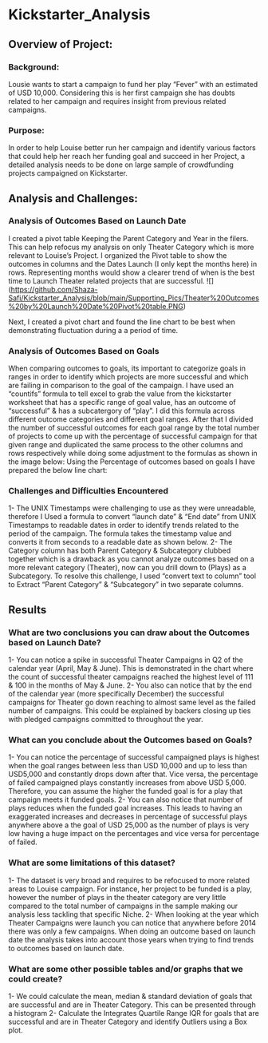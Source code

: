# Kickstarter_Analysis

## Overview of Project:

### Background:
Lousie wants to start a campaign to fund her play “Fever” with an estimated of USD 10,000. Considering this is her first campaign she has doubts related to her campaign and requires insight from previous related campaigns. 

### Purpose:
In order to help Louise better run her campaign and identify various factors that could help her reach her funding goal and succeed in her Project, a detailed analysis needs to be done on large sample of crowdfunding projects campaigned on Kickstarter. 


## Analysis and Challenges: 

### Analysis of Outcomes Based on Launch Date
I created a pivot table Keeping the Parent Category and Year in the filers. This can help refocus my analysis on only Theater Category which is more relevant to Louise’s Project. I organized the Pivot table to show the outcomes in columns and the Dates Launch (I only kept the months here) in rows. Representing months would show a clearer trend of when is the best time to Launch Theater related projects that are successful. 
![] (https://github.com/Shaza-Safi/Kickstarter_Analysis/blob/main/Supporting_Pics/Theater%20Outcomes%20by%20Launch%20Date%20Pivot%20table.PNG)

Next, I created a pivot chart and found the line chart to be best when demonstrating fluctuation during a a period of time. 

### Analysis of Outcomes Based on Goals
When comparing outcomes to goals, its important to categorize goals in ranges in order to identify which projects are more successful and which are failing in comparison to the goal of the campaign. I have used an “countifs” formula to tell excel to grab the value from the kickstarter worksheet that has a specific range of goal value, has an outcome of “successful” & has a subcatergory of “play”. I did this formula across different outcome categories and different goal ranges. After that I divided the number of successful outcomes for each goal range by the total number of projects to come up with the percentage of successful campaign for that given range and duplicated the same process to the other columns and rows respectively while doing some adjustment to the formulas as shown in the image below: 
Using the Percentage of outcomes based on goals I have prepared the below line chart:

### Challenges and Difficulties Encountered
1-	The UNIX Timestamps were challenging to use as they were unreadable, therefore I Used a formula to convert “launch date” & “End date” from UNIX Timestamps to readable dates in order to identify trends related to the period of the campaign. The formula takes the timestamp value and converts it from seconds to a readable date as shown below. 
2-	The Category column has both Parent Category & Subcategory clubbed together which is a drawback as you cannot analyze outcomes based on a more relevant category (Theater), now can you drill down to (Plays) as a Subcategory. To resolve this challenge, I used “convert text to column” tool to Extract “Parent Category” & “Subcategory” in two separate columns.

## Results

### What are two conclusions you can draw about the Outcomes based on Launch Date?
1-	You can notice a spike in successful Theater Campaigns in Q2 of the calendar year (April, May & June). This is demonstrated in the chart where the count of successful theater campaigns reached the highest level of 111 & 100 in the months of May & June.
2-	You also can notice that by the end of the calendar year (more specifically December) the successful campaigns for Theater go down reaching to almost same level as the failed number of campaigns. This could be explained by backers closing up ties with pledged campaigns committed to throughout the year. 


### What can you conclude about the Outcomes based on Goals?
1-	You can notice the percentage of successful campaigned plays is highest when the goal ranges between less than USD 10,000 and up to less than USD5,000 and constantly drops down after that. Vice versa, the percentage of failed campaigned plays constantly increases from above USD 5,000. Therefore, you can assume the higher the funded goal is for a play that campaign meets it funded goals. 
2-	You can also notice that number of plays reduces when the funded goal increases. This leads to having an exaggerated increases and decreases in percentage of successful plays anywhere above a the goal of USD 25,000 as the number of plays is very low having a huge impact on the percentages and vice versa for percentage of failed.


### What are some limitations of this dataset?
1-	The dataset is very broad and requires to be refocused to more related areas to Louise campaign. For instance, her project to be funded is a play, however the number of plays in the theater category are very little compared to the total number of campaigns in the sample making our analysis less tackling that specific Niche. 
2-	When looking at the year which Theater Campaigns were launch you can notice that anywhere before 2014 there was only a few campaigns. When doing an outcome based on launch date the analysis takes into account those years when trying to find trends to outcomes based on launch date.


### What are some other possible tables and/or graphs that we could create?
1-	We could calculate the mean, median & standard deviation of goals that are successful and are in Theater Category. This can be presented through a histogram
2-	Calculate the Integrates Quartile Range IQR for goals that are successful and are in Theater Category and identify Outliers using a Box plot.
